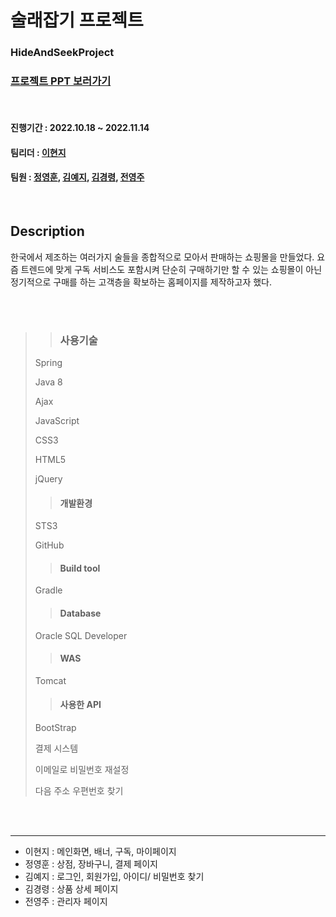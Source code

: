 # 술래잡기 프로젝트
### HideAndSeekProject

### [프로젝트 PPT 보러가기](https://www.canva.com/design/DAFWAjsw4pI/p_aQjvs1FHHa47US9kO0SQ/view?utm_content=DAFWAjsw4pI&utm_campaign=share_your_design&utm_medium=link&utm_source=shareyourdesignpanel)

<br/>

#### 진행기간 : 2022.10.18 ~ 2022.11.14
#### 팀리더 : [이현지](https://github.com/leehyunji1107)
#### 팀원 : [정영훈](https://github.com/qjqtkwns), [김예지](https://github.com/yeajizy), [김경령](https://github.com/KyungY-K), [전영주](https://github.com/Yeongdu)

<br/>

## Description
  한국에서 제조하는 여러가지 술들을 종합적으로 모아서 판매하는 쇼핑몰을 만들었다.
요즘 트렌드에 맞게 구독 서비스도 포함시켜 단순히 구매하기만 할 수 있는 쇼핑몰이 아닌 정기적으로 구매를 하는 고객층을 확보하는 홈페이지를 제작하고자 했다.

<br/>
<br/>



>> ### 사용기술
> 
>
> Spring
> 
> Java 8
> 
> Ajax
> 
> JavaScript
> 
> CSS3
> 
> HTML5
> 
> jQuery
>
>> #### 개발환경
> STS3
>
> GitHub
>
>> #### Build tool
> Gradle
>
>> #### Database
> Oracle SQL Developer
>
>> #### WAS
> Tomcat
>
>> #### 사용한 API
> BootStrap
> 
> 결제 시스템
>
> 이메일로 비밀번호 재설정
>
> 다음 주소 우편번호 찾기
>
<br/>
<br/>

----

- 이현지 : 메인화면, 배너, 구독, 마이페이지
- 정영훈 : 상점, 장바구니, 결제 페이지
- 김예지 : 로그인, 회원가입, 아이디/ 비밀번호 찾기
- 김경령 : 상품 상세 페이지
- 전영주 : 관리자 페이지

